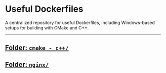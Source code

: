 # Useful Dockerfiles
A centralized repository for useful Dockerfiles, including Windows-based setups for building with CMake and C++.

---

## [Folder: `cmake - c++/`](./cmake%20-%20c++/)
## [Folder: `nginx/`](./nginx/)
